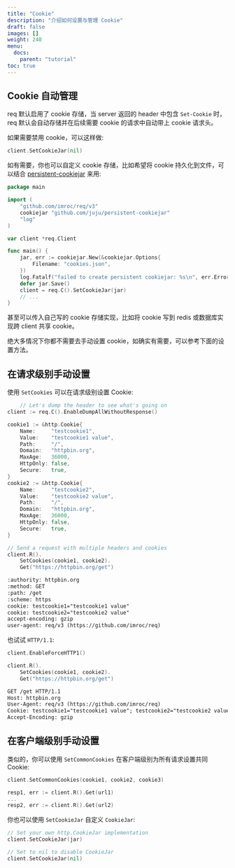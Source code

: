 ```yaml
---
title: "Cookie"
description: "介绍如何设置与管理 Cookie"
draft: false
images: []
weight: 240
menu:
  docs:
    parent: "tutorial"
toc: true
---
```


## Cookie 自动管理

req 默认启用了 cookie 存储，当 server 返回的 header 中包含 `Set-Cookie` 时，req 默认会自动存储并在后续需要 cookie 的请求中自动带上 cookie 请求头。

如果需要禁用 cookie，可以这样做:

```go
client.SetCookieJar(nil)
```

如有需要，你也可以自定义 cookie 存储，比如希望将 cookie 持久化到文件，可以结合 [persistent-cookiejar](https://github.com/juju/persistent-cookiejar) 来用:

```go
package main

import (
	"github.com/imroc/req/v3"
	cookiejar "github.com/juju/persistent-cookiejar"
	"log"
)

var client *req.Client

func main() {
	jar, err := cookiejar.New(&cookiejar.Options{
		Filename: "cookies.json",
	})
	log.Fatalf("failed to create persistent cookiejar: %s\n", err.Error())
	defer jar.Save()
	client = req.C().SetCookieJar(jar)
	// ...
}
```

甚至可以传入自己写的 cookie 存储实现，比如将 cookie 写到 redis 或数据库实现跨 client 共享 cookie。

绝大多情况下你都不需要去手动设置 cookie，如确实有需要，可以参考下面的设置方法。

## 在请求级别手动设置

使用 `SetCookies` 可以在请求级别设置 Cookie:

```go
	// Let's dump the header to see what's going on
client := req.C().EnableDumpAllWithoutResponse()

cookie1 := &http.Cookie{
    Name:     "testcookie1",
    Value:    "testcookie1 value",
    Path:     "/",
    Domain:   "httpbin.org",
    MaxAge:   36000,
    HttpOnly: false,
    Secure:   true,
}
cookie2 := &http.Cookie{
    Name:     "testcookie2",
    Value:    "testcookie2 value",
    Path:     "/",
    Domain:   "httpbin.org",
    MaxAge:   36000,
    HttpOnly: false,
    Secure:   true,
}

// Send a request with multiple headers and cookies
client.R().
    SetCookies(cookie1, cookie2).
    Get("https://httpbin.org/get")

```

```txt
:authority: httpbin.org
:method: GET
:path: /get
:scheme: https
cookie: testcookie1="testcookie1 value"
cookie: testcookie2="testcookie2 value"
accept-encoding: gzip
user-agent: req/v3 (https://github.com/imroc/req)
```

也试试 `HTTP/1.1`:

```go
client.EnableForceHTTP1()

client.R().
    SetCookies(cookie1, cookie2).
    Get("https://httpbin.org/get")
```

```txt
GET /get HTTP/1.1
Host: httpbin.org
User-Agent: req/v3 (https://github.com/imroc/req)
Cookie: testcookie1="testcookie1 value"; testcookie2="testcookie2 value"
Accept-Encoding: gzip
```

## 在客户端级别手动设置

类似的，你可以使用 `SetCommonCookies` 在客户端级别为所有请求设置共同 Cookie:

```go
client.SetCommonCookies(cookie1, cookie2, cookie3)

resp1, err := client.R().Get(url1)
...
resp2, err := client.R().Get(url2)
```

你也可以使用 `SetCookieJar` 自定义 `CookieJar`:

```go
// Set your own http.CookieJar implementation
client.SetCookieJar(jar)

// Set to nil to disable CookieJar
client.SetCookieJar(nil)
```
